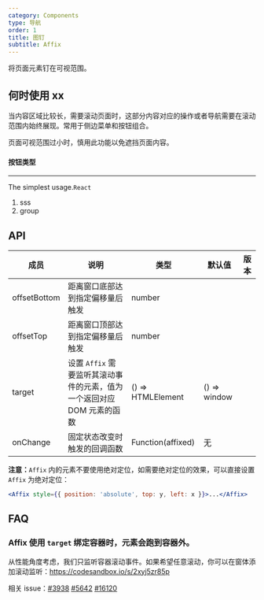 ```yaml
---
category: Components
type: 导航
order: 1
title: 图钉
subtitle: Affix
---
```


将页面元素钉在可视范围。

## 何时使用 xx

当内容区域比较长，需要滚动页面时，这部分内容对应的操作或者导航需要在滚动范围内始终展现。常用于侧边菜单和按钮组合。

页面可视范围过小时，慎用此功能以免遮挡页面内容。

#### 按钮类型

---

The simplest usage.`React`

1. sss
2. group

<demo cols="4" src="./demo/test.tsx" />

## API


| 成员         | 说明                                                                   | 类型              | 默认值       | 版本 |
| ------------ | ---------------------------------------------------------------------- | ----------------- | ------------ | ---- |
| offsetBottom | 距离窗口底部达到指定偏移量后触发                                       | number            |              |      |
| offsetTop    | 距离窗口顶部达到指定偏移量后触发                                       | number            |              |      |
| target       | 设置 `Affix` 需要监听其滚动事件的元素，值为一个返回对应 DOM 元素的函数 | () => HTMLElement | () => window |      |
| onChange     | 固定状态改变时触发的回调函数                                           | Function(affixed) | 无           |      |

**注意：**`Affix` 内的元素不要使用绝对定位，如需要绝对定位的效果，可以直接设置 `Affix` 为绝对定位：

```jsx
<Affix style={{ position: 'absolute', top: y, left: x }}>...</Affix>
```

## FAQ

### Affix 使用 `target` 绑定容器时，元素会跑到容器外。

从性能角度考虑，我们只监听容器滚动事件。如果希望任意滚动，你可以在窗体添加滚动监听：<https://codesandbox.io/s/2xyj5zr85p>

相关 issue：[#3938](https://github.com/ant-design/ant-design/issues/3938) [#5642](https://github.com/ant-design/ant-design/issues/5642) [#16120](https://github.com/ant-design/ant-design/issues/16120)
